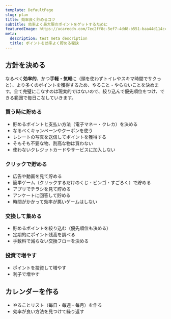 ```yaml
---
template: DefaultPage
slug: plan
title: 効率良く貯めるコツ
subtitle: 効率よく最大限のポイントをゲットするために
featuredImage: https://ucarecdn.com/7ec2ff8c-5ef7-4dd8-b551-baa44d114cc3/
meta:
  description: test meta description
  title: ポイントを効率よく貯める秘訣
---
```


## 方針を決める

なるべく**効率的**、かつ**手軽・気軽**に（頭を使わずトイレやスキマ時間でサクっと）、より多くのポイントを獲得するため、やること・やらないことを決めます。全て完璧にこなすのは現実的ではないので、絞り込んで優先順位をつけ、できる範囲で毎日こなしていきます。

### 買う時に貯める
  - 貯めるポイントと支払い方法（電子マネー・クレカ）を決める
  - なるべくキャンペーンやクーポンを使う
  - レシートの写真を送信してポイントを獲得する
  - そもそも不要な物、割高な物は買わない
  - 使わないクレジットカードやサービスに加入しない

### クリックで貯める
  - 広告や動画を見て貯める
  - 簡単ゲーム（クリックするだけのくじ・ビンゴ・すごろく）で貯める
  - アプリでチラシを見て貯める
  - アンケートに回答して貯める
  - 時間がかかって効率が悪いゲームはしない

### 交換して集める
  - 貯めるポイントを絞り込む（優先順位も決める）
  - 定期的にポイント残高を調べる
  - 手数料で減らない交換フローを決める

### 投資で増やす
  - ポイントを投資して増やす
  - 利子で増やす

## カレンダーを作る
- やることリスト（毎日・毎週・毎月）を作る
- 効率が良い方法を見つけて繰り返す
